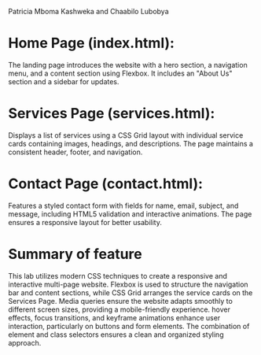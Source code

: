 Patricia Mboma Kashweka and Chaabilo Lubobya
# Home Page (index.html):
The landing page introduces the website with a hero section, a navigation menu, and a content section using Flexbox. It includes an "About Us" section and a sidebar for updates.
# Services Page (services.html):
Displays a list of services using a CSS Grid layout with individual service cards containing images, headings, and descriptions. The page maintains a consistent header, footer, and navigation.
# Contact Page (contact.html):
Features a styled contact form with fields for name, email, subject, and message, including HTML5 validation and interactive animations. The page ensures a responsive layout for better usability.

# Summary of feature
This lab utilizes modern CSS techniques to create a responsive and interactive multi-page website. Flexbox is used to structure the navigation bar and content sections, while CSS Grid arranges the service cards on the Services Page. Media queries ensure the website adapts smoothly to different screen sizes, providing a mobile-friendly experience. hover effects, focus transitions, and keyframe animations enhance user interaction, particularly on buttons and form elements. The combination of element and class selectors ensures a clean and organized styling approach.

